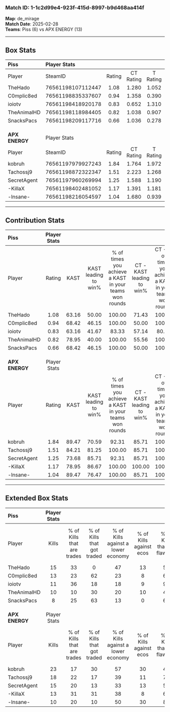 ### Match ID: 1-1c2d99e4-923f-415d-8997-b9d468aa414f  
**Map**: de_mirage  
**Match Date**: 2025-02-28  
**Teams**: Piss (6) vs APX ENERGY (13)  

---  

## Box Stats  

| **Piss**       | Player Stats      |        |           |          |       |       |       |         |        |      |     |
| :- | :- | :-: | :-: | :-: | :-: | :-: | :-: | :-: | :-: | :-: | :-: |
| Player         | SteamID           | Rating | CT Rating | T Rating | KAST  |  ADR  | Kills | Assists | Deaths | K/D  | HS% |
| TheHado        | 76561198107112447 |  1.08  |   1.280   |  1.052   | 63.16 | 96.1  |  15   |    3    |   16   | 0.94 | 53  |
| C0mplic8ed     | 76561198835337607 |  0.94  |   1.358   |  0.390   | 68.42 | 64.4  |  13   |    1    |   15   | 0.87 | 46  |
| ioiotv         | 76561198418920178 |  0.83  |   0.652   |  1.310   | 63.16 | 74.9  |  11   |    4    |   16   | 0.69 | 63  |
| TheAnimalHD    | 76561198118984405 |  0.82  |   1.038   |  0.907   | 78.95 | 53.2  |  10   |    1    |   16   | 0.63 | 30  |
| SnacksPacs     | 76561198209117716 |  0.66  |   1.036   |  0.278   | 68.42 | 50.6  |   8   |    4    |   16   | 0.50 | 50  |
|                |                   |        |           |          |       |       |       |         |        |      |     |
|                |                   |        |           |          |       |       |       |         |        |      |     |
|                |                   |        |           |          |       |       |       |         |        |      |     |
| **APX ENERGY** | Player Stats      |        |           |          |       |       |       |         |        |      |     |
| Player         | SteamID           | Rating | CT Rating | T Rating | KAST  |  ADR  | Kills | Assists | Deaths | K/D  | HS% |
| kobruh         | 76561197979927243 |  1.84  |   1.764   |  1.972   | 89.47 | 127.4 |  23   |    6    |   13   | 1.77 | 60  |
| Tachossj9      | 76561198872322347 |  1.51  |   2.223   |  1.268   | 84.21 | 85.2  |  18   |    4    |   10   | 1.80 | 27  |
| SecretAgent    | 76561197960269994 |  1.25  |   1.588   |  1.190   | 73.68 | 82.3  |  15   |    3    |   11   | 1.36 | 60  |
| -KillaX        | 76561198402481052 |  1.17  |   1.391   |  1.181   | 78.95 | 63.8  |  13   |    4    |   10   | 1.30 | 69  |
| -lnsane-       | 76561198216054597 |  1.04  |   1.680   |  0.939   | 89.47 | 66.5  |  10   |    5    |   13   | 0.77 | 30  |
---  

## Contribution Stats  

| **Piss**       | Player Stats |       |                      |                                                        |                           |                                                             |                          |                                                            |
| :- | :-: | :-: | :-: | :-: | :-: | :-: | :-: | :-: |
| Player         |    Rating    | KAST  | KAST leading to win% | % of times you achieve a KAST in your teams won rounds | CT - KAST leading to win% | CT - % of times you achieve a KAST in your teams won rounds | T - KAST leading to win% | T - % of times you achieve a KAST in your teams won rounds |
| TheHado        |     1.08     | 63.16 |        50.00         |                         100.00                         |           71.43           |                           100.00                            |          20.00           |                           100.00                           |
| C0mplic8ed     |     0.94     | 68.42 |        46.15         |                         100.00                         |           50.00           |                           100.00                            |          33.33           |                           100.00                           |
| ioiotv         |     0.83     | 63.16 |        41.67         |                         83.33                          |           57.14           |                            80.00                            |          20.00           |                           100.00                           |
| TheAnimalHD    |     0.82     | 78.95 |        40.00         |                         100.00                         |           55.56           |                           100.00                            |          16.67           |                           100.00                           |
| SnacksPacs     |     0.66     | 68.42 |        46.15         |                         100.00                         |           50.00           |                           100.00                            |          33.33           |                           100.00                           |
|                |              |       |                      |                                                        |                           |                                                             |                          |                                                            |
|                |              |       |                      |                                                        |                           |                                                             |                          |                                                            |
|                |              |       |                      |                                                        |                           |                                                             |                          |                                                            |
| **APX ENERGY** | Player Stats |       |                      |                                                        |                           |                                                             |                          |                                                            |
| Player         |    Rating    | KAST  | KAST leading to win% | % of times you achieve a KAST in your teams won rounds | CT - KAST leading to win% | CT - % of times you achieve a KAST in your teams won rounds | T - KAST leading to win% | T - % of times you achieve a KAST in your teams won rounds |
| kobruh         |     1.84     | 89.47 |        70.59         |                         92.31                          |           85.71           |                           100.00                            |          60.00           |                           85.71                            |
| Tachossj9      |     1.51     | 84.21 |        81.25         |                         100.00                         |           85.71           |                           100.00                            |          77.78           |                           100.00                           |
| SecretAgent    |     1.25     | 73.68 |        85.71         |                         92.31                          |           85.71           |                           100.00                            |          85.71           |                           85.71                            |
| -KillaX        |     1.17     | 78.95 |        86.67         |                         100.00                         |          100.00           |                           100.00                            |          77.78           |                           100.00                           |
| -lnsane-       |     1.04     | 89.47 |        76.47         |                         100.00                         |           85.71           |                           100.00                            |          70.00           |                           100.00                           |
---  

## Extended Box Stats  

| **Piss**       | Player Stats |                            |                            |                                    |                         |                              |                                 |        |                             |                                     |                          |                               |                            |
| :- | :-: | :-: | :-: | :-: | :-: | :-: | :-: | :-: | :-: | :-: | :-: | :-: | :-: |
| Player         |    Kills     | % of Kills that are trades | % of Kills that got traded | % of Kills against a lower economy | % of Kills against ecos | % of Kills that are flawless | % of Kills that are close duels | Deaths | % of Deaths that get traded | % of Deaths against a lower economy | % of Deaths against ecos | % of Deaths that are flawless | % of Deaths that are close |
| TheHado        |      15      |             33             |             0              |                 47                 |           13            |              53              |                7                |   16   |             25              |                 13                  |            6             |              38               |             6              |
| C0mplic8ed     |      13      |             23             |             62             |                 23                 |            8            |              69              |                0                |   15   |             13              |                  7                  |            7             |              60               |             0              |
| ioiotv         |      11      |             36             |             18             |                 18                 |            9            |              91              |                9                |   16   |             13              |                  6                  |            0             |              63               |             13             |
| TheAnimalHD    |      10      |             10             |             30             |                 20                 |           10            |              40              |               30                |   16   |             38              |                  6                  |            0             |              69               |             6              |
| SnacksPacs     |      8       |             25             |             63             |                 13                 |            0            |              63              |               25                |   16   |             19              |                  6                  |            0             |              75               |             6              |
|                |              |                            |                            |                                    |                         |                              |                                 |        |                             |                                     |                          |                               |                            |
|                |              |                            |                            |                                    |                         |                              |                                 |        |                             |                                     |                          |                               |                            |
|                |              |                            |                            |                                    |                         |                              |                                 |        |                             |                                     |                          |                               |                            |
| **APX ENERGY** | Player Stats |                            |                            |                                    |                         |                              |                                 |        |                             |                                     |                          |                               |                            |
| Player         |    Kills     | % of Kills that are trades | % of Kills that got traded | % of Kills against a lower economy | % of Kills against ecos | % of Kills that are flawless | % of Kills that are close duels | Deaths | % of Deaths that get traded | % of Deaths against a lower economy | % of Deaths against ecos | % of Deaths that are flawless | % of Deaths that are close |
| kobruh         |      23      |             17             |             30             |                 57                 |           30            |              43              |                0                |   13   |             15              |                 23                  |            15            |              69               |             8              |
| Tachossj9      |      18      |             22             |             17             |                 39                 |           11            |              78              |                6                |   10   |             40              |                 30                  |            0             |              70               |             10             |
| SecretAgent    |      15      |             20             |             13             |                 33                 |           13            |              53              |               13                |   11   |             27              |                  9                  |            9             |              55               |             18             |
| -KillaX        |      13      |             31             |             31             |                 38                 |            8            |              62              |                8                |   10   |             30              |                 10                  |            10            |              80               |             10             |
| -lnsane-       |      10      |             20             |             10             |                 50                 |           30            |              80              |               10                |   13   |             46              |                 23                  |            8             |              46               |             15             |
